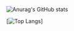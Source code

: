 
 ![Anurag's GitHub stats](https://github-readme-stats.vercel.app/api?username=iamyahia&include_all_commits=true&show_icons=true&theme=radical) 

 [![Top Langs](https://github-readme-stats.vercel.app/api/top-langs/?username=iamyahia&layout=donut)] 
